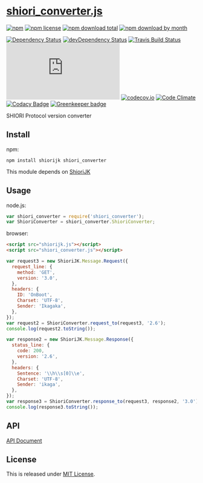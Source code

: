# [shiori_converter.js](https://github.com/Narazaka/shiori_converter.js)

[![npm](https://img.shields.io/npm/v/shiori_converter.svg)](https://www.npmjs.com/package/shiori_converter)
[![npm license](https://img.shields.io/npm/l/shiori_converter.svg)](https://www.npmjs.com/package/shiori_converter)
[![npm download total](https://img.shields.io/npm/dt/shiori_converter.svg)](https://www.npmjs.com/package/shiori_converter)
[![npm download by month](https://img.shields.io/npm/dm/shiori_converter.svg)](https://www.npmjs.com/package/shiori_converter)

[![Dependency Status](https://david-dm.org/Narazaka/shiori_converter.js/status.svg)](https://david-dm.org/Narazaka/shiori_converter.js)
[![devDependency Status](https://david-dm.org/Narazaka/shiori_converter.js/dev-status.svg)](https://david-dm.org/Narazaka/shiori_converter.js?type=dev)
[![Travis Build Status](https://travis-ci.org/Narazaka/shiori_converter.js.svg?branch=master)](https://travis-ci.org/Narazaka/shiori_converter.js)
[![AppVeyor Build Status](https://ci.appveyor.com/api/projects/status/github/Narazaka/shiori_converter.js?svg=true&branch=master)](https://ci.appveyor.com/project/Narazaka/shiori-converter-js)
[![codecov.io](https://codecov.io/github/Narazaka/shiori_converter.js/coverage.svg?branch=master)](https://codecov.io/github/Narazaka/shiori_converter.js?branch=master)
[![Code Climate](https://codeclimate.com/github/Narazaka/shiori_converter.js/badges/gpa.svg)](https://codeclimate.com/github/Narazaka/shiori_converter.js)
[![Codacy Badge](https://api.codacy.com/project/badge/Grade/3c3903c95a37410cbe9f84f3f482f764)](https://www.codacy.com/app/narazaka/shiori_converter-js?utm_source=github.com&amp;utm_medium=referral&amp;utm_content=Narazaka/shiori_converter.js&amp;utm_campaign=Badge_Grade)
[![Greenkeeper badge](https://badges.greenkeeper.io/Narazaka/shiori_converter.js.svg)](https://greenkeeper.io/)

SHIORI Protocol version converter

## Install

npm:
```
npm install shiorijk shiori_converter
```

This module depends on [ShioriJK](https://github.com/Narazaka/shiorijk)

## Usage

node.js:
```javascript
var shiori_converter = require('shiori_converter');
var ShioriConverter = shiori_converter.ShioriConverter;
```

browser:
```html
<script src="shiorijk.js"></script>
<script src="shiori_converter.js"></script>
```

```javascript
var request3 = new ShioriJK.Message.Request({
  request_line: {
    method: 'GET',
    version: '3.0',
  },
  headers: {
    ID: 'OnBoot',
    Charset: 'UTF-8',
    Sender: 'Ikagaka',
  },
});
var request2 = ShioriConverter.request_to(request3, '2.6');
console.log(request2.toString());

var response2 = new ShioriJK.Message.Response({
  status_line: {
    code: 200,
    version: '2.6',
  },
  headers: {
    Sentence: '\\h\\s[0]\\e',
    Charset: 'UTF-8',
    Sender: 'ikaga',
  },
});
var response3 = ShioriConverter.response_to(request3, response2, '3.0');
console.log(response3.toString());
```

## API

[API Document](https://narazaka.github.io/shiori_converter.js/index.html)

## License

This is released under [MIT License](http://narazaka.net/license/MIT?2015).
